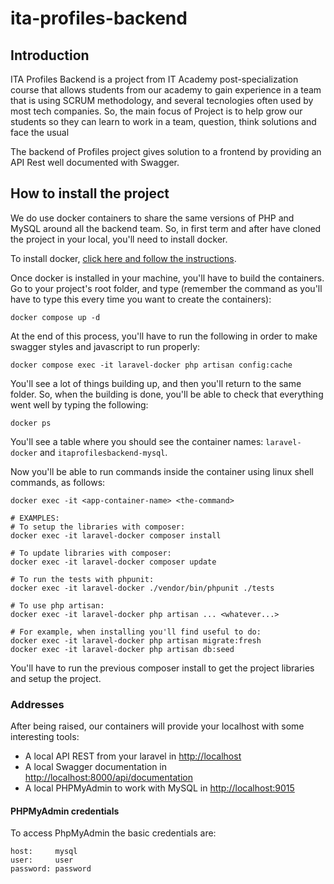 # ita-profiles-backend

## Introduction

ITA Profiles Backend is a project from IT Academy post-specialization course that allows students from our academy to
gain experience in a team that is using SCRUM methodology, and several tecnologies often used by most tech companies.
So, the main focus of Project is to help grow our students so they can learn to work in a team, question, think
solutions and face the usual

The backend of Profiles project gives solution to a frontend by providing an API Rest well documented with Swagger.

## How to install the project

We do use docker containers to share the same versions of PHP and MySQL around all the backend team. So, in first term
and after have cloned the project in your local, you'll need to install docker.

To install docker, [click here and follow the instructions](https://docs.docker.com/engine/install/).

Once docker is installed in your machine, you'll have to build the containers. Go to your project's root folder, and
type (remember the command as you'll have to type this every time you want to create the containers):

```shell
docker compose up -d
```

At the end of this process, you'll have to run the following in order to make swagger styles and javascript to run properly:

```shell
docker compose exec -it laravel-docker php artisan config:cache
```

You'll see a lot of things building up, and then you'll return to the same folder. So, when the building is done, you'll
be able to check that everything went well by typing the following:

```shell
docker ps
```

You'll see a table where you should see the container names: `laravel-docker` and `itaprofilesbackend-mysql`.

Now you'll be able to run commands inside the container using linux shell commands, as follows:

```shell
docker exec -it <app-container-name> <the-command>

# EXAMPLES:
# To setup the libraries with composer:
docker exec -it laravel-docker composer install

# To update libraries with composer: 
docker exec -it laravel-docker composer update

# To run the tests with phpunit:
docker exec -it laravel-docker ./vendor/bin/phpunit ./tests

# To use php artisan:
docker exec -it laravel-docker php artisan ... <whatever...>

# For example, when installing you'll find useful to do:
docker exec -it laravel-docker php artisan migrate:fresh
docker exec -it laravel-docker php artisan db:seed
```

You'll have to run the previous composer install to get the project libraries and setup the project.

### Addresses
After being raised, our containers will provide your localhost with some interesting tools:

- A local API REST from your laravel in [http://localhost](http://localhost)
- A local Swagger documentation in [http://localhost:8000/api/documentation](http://localhost:8000/api/documentation)
- A local PHPMyAdmin to work with MySQL in [http://localhost:9015](http://localhost:9015)

#### PHPMyAdmin credentials
To access PhpMyAdmin the basic credentials are:

```
host:     mysql
user:     user
password: password
```
